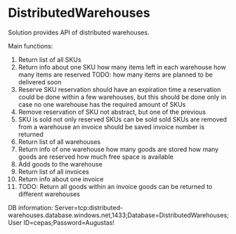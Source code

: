 # DistributedWarehouses
Solution provides API of distributed warehouses.

Main functions:
1) Return list of all SKUs
2) Return info about one SKU
				how many items left in each warehouse
                how many items are reserved
                TODO: how many items are planned to be delivered soon
3) Reserve SKU
                reservation should have an expiration time
                a reservation could be done within a few warehouses, but this should be done only in case no one warehouse has the required amount of SKUs
4) Remove reservation of SKU
                not abstract, but one of the previous
5) SKU is sold
                not only reserved SKUs can be sold
                sold SKUs are removed from a warehouse
                an invoice should be saved
                invoice number is returned
6) Return list of all warehouses
7) Return info of one warehouse
                how many goods are stored
                how many goods are reserved
                how much free space is available
8) Add goods to the warehouse
9) Return list of all invoices
10) Return info about one invoice 
11) TODO: Return all goods within an invoice
                goods can be returned to different warehouses
				

DB information:
Server=tcp:distributed-warehouses.database.windows.net,1433;Database=DistributedWarehouses;
User ID=cepas;Password=Augustas!
